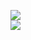 [![](https://img.shields.io/badge/Made%20With-Github%20Spray-lightgrey.svg?style=for-the-badge&logo=github)](https://github.com/Annihil/github-spray#24338)  
[![](https://i.imgur.com/2DrTn0Z.gif)](https://github.com/Annihil/github-spray)